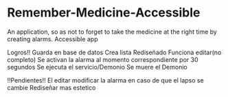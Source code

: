 # Remember-Medicine-Accessible
An application, so as not to forget to take the medicine at the right time by creating alarms.  Accessible app


Logros!!
Guarda en base de datos
Crea lista
Rediseñado
Funciona editar(no completo)
Se activan la alarma al momento correspondiente por 30 segundos
Se ejecuta el servicio/Demonio
Se muere el Demonio

!!Pendientes!!
El editar modificar la alarma en caso de que el lapso se cambie
Rediseñar mas estetico

